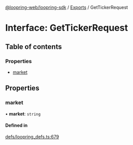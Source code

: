 [@loopring-web/loopring-sdk](../README.md) / [Exports](../modules.md) / GetTickerRequest

# Interface: GetTickerRequest

## Table of contents

### Properties

- [market](GetTickerRequest.md#market)

## Properties

### market

• **market**: `string`

#### Defined in

[defs/loopring_defs.ts:679](https://github.com/Loopring/loopring_sdk/blob/18accaa/src/defs/loopring_defs.ts#L679)
